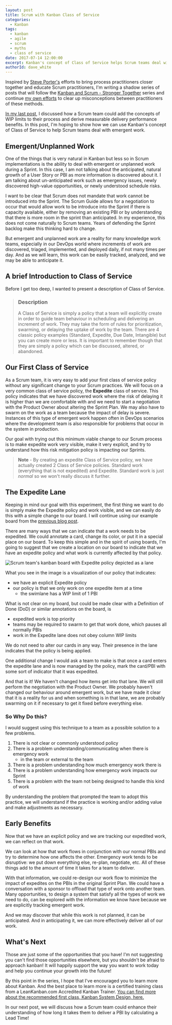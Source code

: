 ```yaml
---
layout: post
title: Scrum with Kanban Class of Service
categories:
  - Kanban
tags:
  - kanban
  - agile
  - scrum
  - myths
  - class of service
date: 2017-07-14 12:00:00
excerpt: Kanban's concept of Class of Service helps Scrum teams deal with emergent work
authorId: dave_white
---
```

Inspired by [Steve Porter's][1] efforts to bring process practitioners closer together and educate Scrum practitioners, I'm writing a shadow series of posts that will follow the [Kanban and Scrum - Stronger Together][2] series and continue [my own efforts][5] to clear up misconceptions between practitioners of these methods.

[In my last post][3], I discussed how a Scrum team could add the concepts of WIP limits to their process and derive measurable delivery performance benefits. In this post, I'm hoping to show how we can use Kanban's concept of Class of Service to help Scrum teams deal with emergent work.

## Emergent/Unplanned Work

One of the things that is very natural in Kanban but less so in Scrum implementations is the ability to deal with emergent or unplanned work during a Sprint. In this case, I am not talking about the anticipated, natural growth of a User Story or PBI as more information is discovered about it. I am talking about un-anticipated work such as emergency issues, newly discovered high-value opportunities, or newly understood schedule risks. 

I want to be clear that Scrum does not mandate that work cannot be introduced into the Sprint. The Scrum Guide allows for a negotiation to occur that would allow work to be introduce into the Sprint if there is capacity available, either by removing an existing PBI or by understanding that there is more room in the sprint than anticipated. In my experience, this does not come naturally to Scrum teams. Years of defending the Sprint backlog make this thinking hard to change.

But emergent and unplanned work are a reality for many knowledge work teams, especially in our DevOps world where increments of work are discovered, triaged, implemented, and deployed daily, if not many times per day. And as we will learn, this work can be easily tracked, analyzed, and we may be able to anticipate it.

## A brief Introduction to Class of Service

Before I get too deep, I wanted to present a description of Class of Service. 

> ### Description 
> A Class of Service is simply a policy that a team will explicitly create in order to guide team behaviour in scheduling and delivering an increment of work. They may take the form of rules for prioritization, swarming, or delaying the uptake of work by the team. There are 4 classic policy examples (Standard, Expedite, Due Date, Intangible) but you can create more or less. It is important to remember though that they are simply a policy which can be discussed, altered, or abandoned.

## Our First Class of Service

As a Scrum team, it is very easy to add your first class of service policy without any significant change to your Scrum practices. We will focus on a very common class of service policy, the **Expedite** class of service. This policy indicates that we have discovered work where the risk of delaying it is higher than we are comfortable with and we need to start a negotiation with the Product Owner about altering the Sprint Plan. We may also have to swarm on the work as a team because the impact of delay is severe. Instances of this type of emergent work happen often in DevOps scenarios where the development team is also responsible for problems that occur in the system in production. 

Our goal with trying out this minimum viable change to our Scrum process is to make expedite work very visible, make it very explicit, and try to understand how this risk mitigation policy is impacting our Sprints.

> **Note** - By creating an expedite Class of Service policy, we have actually created 2 Class of Service policies. Standard work (everything that is not expedited) and Expedite. Standard work is just _normal_ so we won't really discuss it further.

## The Expedite Lane

Keeping in mind our goal with this experiment, the first thing we want to do is simply make the Expedite policy and work visible, and we can easily do this with a simple change to our board. I will continue using our example board from the [previous blog post][3].

There are many ways that we can indicate that a work needs to be expedited. We could annotate a card, change its color, or put it in a special place on our board. To keep this simple and in the spirit of using boards, I'm going to suggest that we create a location on our board to indicate that we have an expedite policy and what work is currently affected by that policy.

![Scrum team's kanban board with Expedite policy depicted as a lane][6]

What you see in the image is a visualization of our policy that indicates:

- we have an explicit Expedite policy
- our policy is that we only work on one expedite item at a time
  - the swimlane has a WIP limit of 1 PBI

What is not clear on my board, but could be made clear with a Definition of Done (DoD) or similar annotations on the board, is 

  - expedited work is top priority
  - teams may be required to swarm to get that work done, which pauses all normally PBIs
  - work in the Expedite lane does not obey column WIP limits

We do not need to alter our cards in any way. Their presence in the lane indicates that the policy is being applied.

One additional change I would ask a team to make is that once a card enters the expedite lane and is now managed by the policy, mark the card/PBI with some sort of indicator that it was expedited. 

And that is it! We haven't changed how items get into that lane. We will still perform the negotiation with the Product Owner. We probably haven't changed our behaviour around emergent work, but we have made it clear that it is a reality for us and when something is in that lane, we are probably swarming on it if necessary to get it fixed before everything else.

### So Why Do this?

I would suggest using this technique to a team as a possible solution to a few problems.

1) There is not clear or commonly understood policy
2) There is a problem understanding/communicating when there is emergency work
    - in the team or external to the team
3) There is a problem understanding how much emergency work there is
4) There is a problem understanding how emergency work impacts our Sprint
5) There is a problem with the team not being designed to handle this kind of work

By understanding the problem that prompted the team to adopt this practice, we will understand if the practice is working and/or adding value and make adjustments as necessary.

## Early Benefits

Now that we have an explicit policy and we are tracking our expedited work, we can reflect on that work. 

We can look at how that work flows in conjunction with our normal PBIs and try to determine how one affects the other. Emergency work tends to be disruptive: we put down everything else, re-plan, negotiate, etc. All of these things add to the amount of time it takes for a team to deliver.  

With that information, we could re-design our work flow to minimize the impact of expedites on the PBIs in the original Sprint Plan. We could have a conversation with a sponsor to offload that type of work onto another team. Many opportunities, to design a system that satisfy all the types of work we need to do, can be explored with the information we know have because we are explicitly tracking emergent work.

And we may discover that while this work is not planned, it can be anticipated. And in anticipating it, we can more effectively deliver all of our work.

## What's Next

Those are just some of the opportunities that you have! I'm not suggesting you can't find those opportunities elsewhere, but you shouldn't be afraid to approach kanban! It will happily support the way you want to work today and help you continue your growth into the future!

By this point in the series, I hope that I've encouraged you to learn more about Kanban. And the best place to learn more is a certified training class from a LeanKanban.com Accredited Kanban Trainer. [You can find more about the recommended first class, Kanban System Design, here.][4]

In our next post, we will discuss how a Scrum team could enhance their understanding of how long it takes them to deliver a PBI by calculating a Lead Time!


[1]: https://www.scrum.org/user/119
[2]: https://www.scrum.org/resources/blog/scrum-and-kanban-stronger-together
[3]: http://www.westerndevs.com/Kanban/Scrum_with_WIP_Limits/
[4]: http://leankanban.com/kmp-i/
[5]: https://agileramblings.com/2013/03/10/the-difference-between-the-kanban-method-and-scrum/
[6]: https://i.imgur.com/WUKSbXn.png "Basic Scrum board with Expedite Lane"
